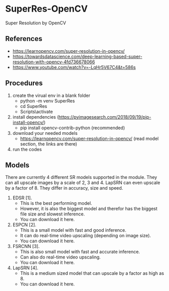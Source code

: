 # SuperRes-OpenCV
Super Resolution by OpenCV

## References
* https://learnopencv.com/super-resolution-in-opencv/
* https://towardsdatascience.com/deep-learning-based-super-resolution-with-opencv-4fd736678066
* https://www.youtube.com/watch?v=-LqHr5V67C4&t=586s

## Procedures
1. create the virual env in a blank folder
    * python -m venv SuperRes
    * cd SuperRes
    * Scripts\activate
2. install dependencies (https://pyimagesearch.com/2018/09/19/pip-install-opencv/)
    * pip install opencv-contrib-python (recommended)
3. download your needed models
    * https://learnopencv.com/super-resolution-in-opencv/  (read model section, the links are there)
4. run the codes


## Models
There are currently 4 different SR models supported in the module. They can all upscale images by a scale of 2, 3 and 4. LapSRN can even upscale by a factor of 8. They differ in accuracy, size and speed.

1. EDSR [1].
    * This is the best performing model.
    * However, it is also the biggest model and therefor has the biggest file size and slowest inference.
    * You can download it here.
2. ESPCN [2].
    * This is a small model with fast and good inference.
    * It can do real-time video upscaling (depending on image size).
    * You can download it here.
3. FSRCNN [3].
    * This is also small model with fast and accurate inference.
    * Can also do real-time video upscaling.
    * You can download it here.
4. LapSRN [4].
    * This is a medium sized model that can upscale by a factor as high as 8.
    * You can download it here.
